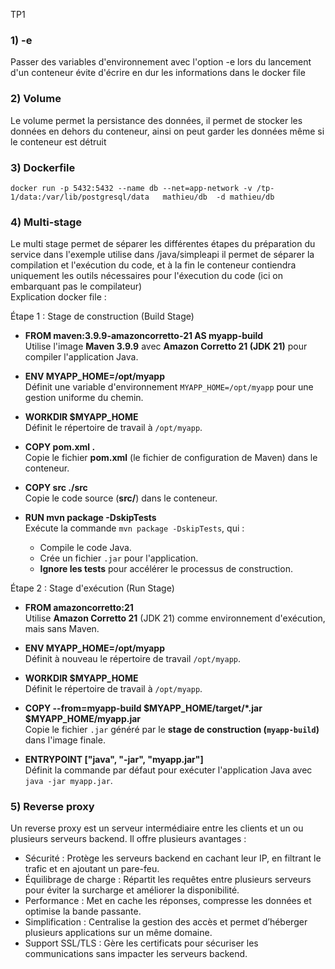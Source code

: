 TP1

### 1) -e 
Passer des variables d'environnement avec l'option -e lors du lancement d'un conteneur évite d'écrire en dur les informations dans le docker file 
### 2) Volume 
Le volume permet la persistance des données, il permet de stocker les données en dehors du conteneur, ainsi on peut garder les données même si le conteneur est détruit 
### 3) Dockerfile 
  ``docker run -p 5432:5432 --name db --net=app-network -v /tp-1/data:/var/lib/postgresql/data   mathieu/db  -d mathieu/db ``
### 4) Multi-stage
Le multi stage permet de séparer les différentes étapes du préparation du service dans l'exemple utilise dans /java/simpleapi il permet de séparer la compilation et l'exécution du code, et à la fin le conteneur contiendra uniquement les outils nécessaires pour l'éxecution du code (ici on embarquant pas le compilateur)\
Explication docker file : 

 Étape 1 : Stage de construction (Build Stage)
- **FROM maven:3.9.9-amazoncorretto-21 AS myapp-build**  
  Utilise l'image **Maven 3.9.9** avec **Amazon Corretto 21 (JDK 21)** pour compiler l'application Java.

- **ENV MYAPP_HOME=/opt/myapp**  
  Définit une variable d'environnement `MYAPP_HOME=/opt/myapp` pour une gestion uniforme du chemin.

- **WORKDIR $MYAPP_HOME**  
  Définit le répertoire de travail à `/opt/myapp`.

- **COPY pom.xml .**  
  Copie le fichier **pom.xml** (le fichier de configuration de Maven) dans le conteneur.

- **COPY src ./src**  
  Copie le code source (**src/**) dans le conteneur.

- **RUN mvn package -DskipTests**  
  Exécute la commande `mvn package -DskipTests`, qui :
  - Compile le code Java.
  - Crée un fichier `.jar` pour l'application.
  - **Ignore les tests** pour accélérer le processus de construction.

 Étape 2 : Stage d'exécution (Run Stage)
- **FROM amazoncorretto:21**  
  Utilise **Amazon Corretto 21** (JDK 21) comme environnement d'exécution, mais sans Maven.

- **ENV MYAPP_HOME=/opt/myapp**  
  Définit à nouveau le répertoire de travail `/opt/myapp`.

- **WORKDIR $MYAPP_HOME**  
  Définit le répertoire de travail à `/opt/myapp`.

- **COPY --from=myapp-build $MYAPP_HOME/target/*.jar $MYAPP_HOME/myapp.jar**  
  Copie le fichier `.jar` généré par le **stage de construction (`myapp-build`)** dans l'image finale.

- **ENTRYPOINT ["java", "-jar", "myapp.jar"]**  
  Définit la commande par défaut pour exécuter l'application Java avec `java -jar myapp.jar`.

### 5) Reverse proxy
Un reverse proxy est un serveur intermédiaire entre les clients et un ou plusieurs serveurs backend. Il offre plusieurs avantages :
-  Sécurité : Protège les serveurs backend en cachant leur IP, en filtrant le trafic et en ajoutant un pare-feu.
-  Équilibrage de charge : Répartit les requêtes entre plusieurs serveurs pour éviter la surcharge et améliorer la disponibilité.
-  Performance : Met en cache les réponses, compresse les données et optimise la bande passante.
-  Simplification : Centralise la gestion des accès et permet d’héberger plusieurs applications sur un même domaine.
-  Support SSL/TLS : Gère les certificats pour sécuriser les communications sans impacter les serveurs backend.

